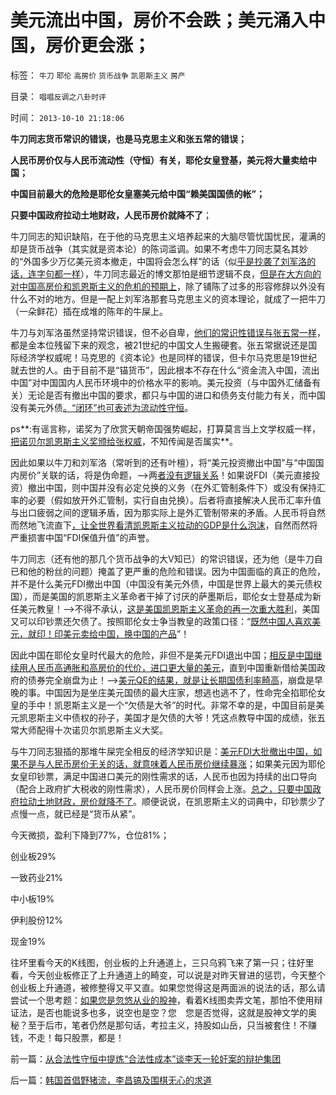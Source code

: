 # 美元流出中国，房价不会跌；美元涌入中国，房价更会涨；

标签： `牛刀` `耶伦` `高房价` `货币战争` `凯恩斯主义` `房产` 

目录： `唱唱反调之八卦时评`

时间： `2013-10-10 21:18:06`

**牛刀同志货币常识的错误，也是马克思主义和张五常的错误；**

**人民币房价仅与人民币流动性（守恒）有关，耶伦女皇登基，美元将大量卖给中国；**

**中国目前最大的危险是耶伦女皇塞美元给中国“赖美国国债的帐”；**

**只要中国政府拉动土地财政，人民币房价就降不了**；

牛刀同志的知识缺陷，在于他的马克思主义培养起来的大脑尽管忧国忧民，灌满的却是货币战争（其实就是资本论）的陈词滥调。如果不考虑牛刀同志莫名其妙的“外国多少万亿美元资本撤走，中国将会怎么样”的话（似[乎是抄袭了刘军洛的话，连字句都一样](../../../2008/9/2/不喜欢张五常，朗咸平，宋鸿兵，刘军洛等人的阴谋论.md)），牛刀同志最近的博文那怕是细节逻辑不良，[但是在大方向的对中国高房价和凯恩斯主义的危机的预期上](../../../2013/9/10/牛刀预言2014年房价大跌的根据纯粹是胡扯.md)，除了铺陈了过多的形容修辞以外没有什么不对的地方。但是一配上刘军洛那套马克思主义的资本理论，就成了一把牛刀（一朵鲜花）插在成堆的陈年的牛屎上。

牛刀与刘军洛虽然坚持常识错误，但不必自卑，[他们的常识性错误与张五常一样](../../../2013/4/22/太平洋涨潮，会影响太湖的水位吗？货币的闭环经济系统.md)，都是金本位残留下来的观念，被21世纪的中国文人生搬硬套。张五常据说还是国际经济学权威呢！马克思的《资本论》也是同样的错误，但卡尔马克思是19世纪就去世的人。由于目前不是“锚货币”，因此根本不存在什么“资金流入中国，流出中国”对中国国内人民币环境中的价格水平的影响。美元投资（与中国外汇储备有关）无论是否有撤出中国的要求，都只与中国的进口和债务支付能力有关，而中国没有美元外债[。“闭环”也可表述为流动性守恒](%E5%B0%BD%E7%AE%A1%E6%9E%81%E5%B7%A6%E4%B8%8D%E6%84%BF%E6%84%8F%E6%89%BF%E8%AE%A4%EF%BC%8C%E4%BD%86%E6%98%AF%E4%BA%8B%E5%AE%9E%E4%B8%8A%EF%BC%8C%E6%9E%81%E5%B7%A6%E7%9A%84%E5%91%BD%E8%BF%90%EF%BC%8C%E5%9C%A8%E4%BD%A0%E4%BB%AC%EF%BC%8C%E4%B8%AD%E5%9B%BD%E7%9A%84%E5%85%AC%E6%B0%91%E5%A4%A7%E4%BC%97%E7%9A%84%E6%89%8B%E4%B8%AD%EF%BC%81%E8%BF%99%E5%B0%B1%E6%98%AF%E6%9E%81%E5%B7%A6%E7%89%B9%E6%9D%83%E5%8D%AB%E5%A3%AB%EF%BC%8C%E5%AE%B3%E6%80%95%E4%BD%A0%E4%BB%AC%E6%8B%A5%E6%9C%89%E4%BD%9C%E4%B8%BA%E4%BA%BA%E7%9A%84%E6%9D%83%E5%8A%9B%E7%9A%84%E7%9C%9F%E6%AD%A3%E5%8E%9F%E5%9B%A0%EF%BC%81)。

ps**:有谣言称，诺奖为了欣赏天朝帝国强势崛起，打算莫言当上文学权威一样，[把诺贝尔凯恩斯主义奖颁给张权威](../../../2011/8/25/诺贝尔奖最应颁给张五常及其分子们.md)，不知传闻是否属实**。

因此如果以牛刀和刘军洛（常听到的还有叶檀），将“美元投资撤出中国”与“中国国内房价”关联的话，将是伪命题，——>两[者没有逻辑关系](../../../2012/2/26/闭环经济模型就是个体价值观，及社会财富的层次.md)！如果说FDI（美元直接投资）撤出中国，则中国并没有必定兑换的义务（在外汇管制条件下）或没有保持汇率的必要（假如放开外汇管制，实行自由兑换）。后者将直接解决人民币汇率升值与出口疲弱之间的逻辑矛盾，因为那实际上是外汇管制带来的矛盾。人民币将自然而然地飞流直下[，让全世界看清凯恩斯主义拉动的GDP是什么泡沫](../../../2013/3/14/用M1定义否定M2超发，纵比横比的错乱，人民币，白银，民国法币.md)，自然而然将严重损害中国“FDI保值升值”的声誉。

牛刀同志（还有他的那几个货币战争的大V知已）的常识错误，还为他（是牛刀自已和他的粉丝的问题）掩盖了更严重的危险和错误。因为中国面临的真正的危险，并不是什么美元FDI撤出中国（中国没有美元外债，中国是世界上最大的美元债权国），而是美国的凯恩斯主义革命者干掉了讨厌的萨墨斯后，耶伦女士登基成为新任美元教皇！——>不得不承认，[这是美国凯恩斯主义革命的再一次重大胜利](../../../2013/4/6/凯恩斯主义只手遮天！灾难的黑暗才刚刚开始！.md)，美国又可以印钞票还欠债了。按照耶伦女士争当教皇的政策口径：“[既然中国人喜欢美元，就印！印美元卖给中国，换中国的产品](../../../2010/7/9/中国不消费人民币将永远低估养美国懒人.md)”！

因此中国在耶伦女皇时代最大的危险，非但不是美元FDI退出中国；[相反是中国继续用人民币高通胀和高房价的代价，进口更大量的美元](../../../2010/7/9/人民币不升值出口企业永远不会“准备好”.md)，直到中国重新借给美国政府的债券完全崩盘为止！——>[美元QE的结果，就是让长期国债利率畸高](../../../2012/12/13/埋葬凯恩斯主义，不必从美元开始.md)，崩盘是早晚的事。中国因为是坐庄美元国债的最大庄家，想逃也逃不了，性命完全掐耶伦女皇的手中！凯恩斯主义是一个“欠债是大爷”的时代。非常不幸的是，中国目前是美元凯恩斯主义中债权的孙子，美国才是欠债的大爷！凭这点教导中国的成绩，张五常大师配得十次诺贝尔凯恩斯主义大奖。

与牛刀同志狠插的那堆牛屎完全相反的经济学知识是：[美元FDI大批撤出中国，如果不是与人民币房价无关的话，就意味着人民币房价继续暴涨](../../../2012/2/21/国内通货膨胀与国际无关，与任何锚本位无关.md)；如果美元因为耶伦女皇印钞票，满足中国进口美元的刚性需求的话，人民币也因为持续的出口导向（配合上政府扩大税收的刚性需求），人民币房价同样会上涨。[总之，只要中国政府拉动土地财政，房价就降不了](../../../2013/9/27/董藩教授的反证了社会主义荒谬绝伦，可能证明了他是大英雄.md)。顺便说说，在凯恩斯主义的词典中，印钞票少了点慢一点，就已经是“货币从紧”。

今天微损，盈利下降到77%，仓位81%；

创业板29%

一致药业21%

中小板19%

伊利股份12%

现金19%

往坏里看今天的K线图，创业板的上升通道上，三只乌鸦飞来了第一只；往好里看，今天创业板修正了上升通道上的畸变，可以说是对昨天冒进的惩罚，今天整个创业板上升通道，被修整得又平又直。如果您觉得这是两面派的说法的话，那么请尝试一个思考题：[如果您是忽悠从业的股神](../../../2013/6/18/职业股神的四大专业原则；.md)，看着K线图卖弄文笔，那怕不使用辩证法，是否也能说多也多，说空也是空？您　您是否觉得，这就是股神文学的奥秘？至于后市，笔者仍然是那句话，考拉主义，持股如山岳，只当被套住！不赚钱，不走！每只股票，都是！



前一篇：[从合法性守恒中提炼“合法性成本”谈李天一轮奸案的辩护集团](../../../2013/10/10/从合法性守恒中提炼“合法性成本”谈李天一轮奸案的辩护集团.md)

后一篇：[韩国首倡野猪流，李昌镐及围棋无心的求道](../../../2013/10/11/韩国首倡野猪流，李昌镐及围棋无心的求道.md)